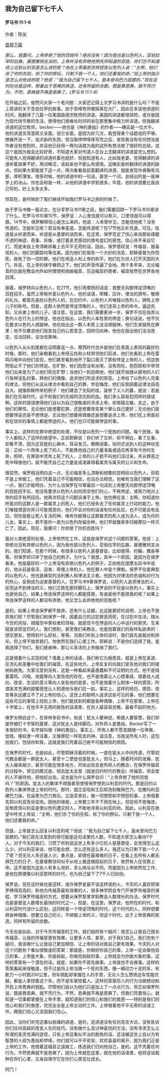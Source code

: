 ﻿## 我为自己留下七千人

#### 罗马书 11:1-6

作者：陈张

[音频下载](https://link.jscdn.cn/1drv/aHR0cHM6Ly8xZHJ2Lm1zL3UvcyFBaW5LWUhaYVJhLW5sa2hPZUUxaXZyVWFLdk5ZP2U9UUNJTGZN.mp3)  

*那么，我要问，上帝弃绝了他的百姓吗？绝对没有！因为我也是以色列人，亚伯拉罕的后裔，属便雅悯支派的。上帝并没有弃绝他预先所知道的百姓。你们岂不知道经上论到以利亚是怎么说的呢？他在上帝面前怎样控告以色列人说：“主啊，他们杀了你的先知，拆了你的祭坛，只剩下我一个人，他们还要我的命。”但上帝的指示是怎么对他说的呢？他说：“我为自己留下七千人，是未曾向巴力屈膝的。”现在这时刻也是这样，照着出于恩典的拣选，还有所留的余数。既是靠恩典，就不凭行为，不然，恩典就不再是恩典了。(罗马书 11:1-6)*

在开始之前，依然问大家一个老问题：大家还记得上次罗马书讲的是什么吗？不是上周讲的关于亚伯拉罕的故事。由于崇峰牧师被隔离在大厂，因此在本该他讲道的时间，我翻译了几篇一位美国路德宗牧师的讲道。美国的讲道都很简短，或许是因为现代快节奏的生活，使得他们很难长时间的坐在那里集中精力听讲道。但我翻译讲道的这位牧师，becker——他也是《神的愚拙》的作者——确实是一位大牛。他的讲道言简意赅又全面。说它全面，是因为好几次，我觉得某个话题说的不够，想展开说一下，加点新的东西，但当我啰啰嗦嗦写完之后，发现我没有任何想法是作者没有想到的，并且他已经用一两句话就为我的这所有想法做了很好的总结。说这个是因为我会比较好奇，不知道大家对传道人在台上念翻译的讲道是怎么想的。可能有人觉得翻译的讲道听着也挺好，但我知道有人，比如我老婆，觉得翻译的讲道听着效果不好，用词晦涩，读起来也不那么有感情。这确实是听翻译的讲道的缺点。但如果大家能放下这一点，再次看看我前面翻译的讲道，就能发现作者胸有沟壑，厚积薄发。很多时候，他的讲道中的一句话，甚至一个词，总结出的是一座神学上的冰山。你也会和我一样，从他的讲道中学到很多。毕竟，他的讲道要比我自己写的，好上太多太多。

但现在，是时候到了我们继续开始我们罗马书之旅的时候了。

由于罗马书像一篇论文，在分享罗马书11章之前，我们需要回顾一下罗马书10章讲了什么。在罗马书10章10节，保罗说：人心里信就可以称义，口里信就可以得救。14节中，保罗解释信心是怎么来的，他说：人未曾听见，怎能信他呢？没有传道的，怎能听见呢？若没有奉差遣，怎能传道呢？在17节他又补充道，可见，信道是从听道而来，听道是从基督的话而来。在这里，保罗否定了信心来自那些琢磨不透的神迹、奇事、异像，或打着圣灵感动的旗号虚幻的感觉。信心并不来自它们，而是来自上帝清晰却看上去平平无奇的话。因此，保罗感叹说：传福音、报喜信的人，他们的脚踪何等佳美。因为他们在报告一个大好的消息，耶稣基督为你而死，赦免了你一切的罪。他们在缔造人和上帝的和平，他们在为世人打开天国的大门。并且，在上帝的保守眷顾之下，他们的声音传遍了全地。两千多年来，无论福音的仇敌在教会内外如何憎恨和扭曲福音，压迫福音的使者，福音依然在世界各地回荡。

接着，保罗转向以色列人，在21节，他引用摩西的话说：我整天向那悖逆顶嘴的百姓招手。虽然上帝格外爱以色列人，他的话语，荣耀，应许，律法的颁布，敬拜的礼仪，都首先是给以色列人的，在旧约中，以色列人并唯独以色列人，拥有上帝儿子的称号。但是，这群人依然是悖逆顶嘴的人，他们违背上帝的命令，逼迫先知，又杀害上帝的儿子。请注意，在这里，我们需要更进一步。保罗不仅在指责以色列人在行为上的悖逆，他也在指出，以色列人本性里的悖逆；换句话说，他不仅在要求以色列人顺服神，他也指出这一群人本质上没法顺服神，他们生来就死在罪里；他不仅要求他们改变自己的心思意念，回转归向神，他也在指出他们没法改变，没法回转，没法信靠神。

以色列人从头到尾都在证明着这一点，摩西时代也许是他们在表面上表现的最好的时候，那时，他们亲眼看到上帝用云柱和火柱带领他们前进，他们也看到上帝在雷鸣闪电中向他们显现，他们甚至看到地开了裂口吞灭了那些悖逆上帝的人，但这依然阻止不了他们的悖逆。在旷野，他们抱怨没有水喝，没有肉吃，抱怨耶和华带领他们出来是为了让他们死在旷野；当他们一到迦南地，他们就开始随从那地的人们行各种淫乱的事，拜他们的偶像，追求他们所追求的邪恶。上帝给了以色列人完美的律法，但他们从没从律法中看到自己的罪，学会悔改，他们反倒因着这律法自高自大。就像耶稣所举的例子：他们建造了先知的坟，装修了义人的墓，就说：若是我们在先祖时代，必不和我们的先祖同流先知的血。我们多么容易犯同样的错误啊。这样的错误使得他们自以为自己很敬虔的寻求上帝，却南辕北辙。总之，由于他们的罪性，无论他们是想要犯罪，还是想要改变某个罪让自己更好；无论他们是想要悖逆还是不想悖逆，无论他们想要拜偶像还是想要追求上帝，他们在上帝面前和在信仰的事情上都是悖逆的人，他们也只可能做悖逆的事。

事实上，这样的在罪中绝望的处境，不仅是以色列一个民族的问题。每个民族，每个人都陷入了这样的绝望中。正如耶稣说：你们听了又听，却不明白，看了又看，却看不清，因为这百姓的心麻木，耳朵发沉，眼睛闭着。协同式谈到人的这种状态说：正如一个肉体上死了的人，不能靠他自己的力量准备或适应再享有今世的生命，照样，在罪恶中灵命上死了的人，上帝的儿子若不叫他们活过来，并从罪恶之死中释放他们，就不能凭自己之力量变成渴慕得着属灵与属天的公义和生命。

很显然，保罗相当明白这一点，无论福音多么清晰和频繁的显明给以色列人，但若不是上帝做工，他们凭着自己不可能相信，也没办法相信。也唯有当我们理解了这一点，我们才能明白，为什么当保罗在10章最后一句谈到上帝整天向那悖逆顶嘴的百姓招手后，他没有要求以色列人如何改变他们的心，不再悖逆，或努力地对上帝的招手有所回应。他再次将这个问题诉诸于上帝，他仿佛在说：主啊，你知道你所面对的这群人是一群属灵上的死人，他们已经失去了任何属灵上行动的能力，他们唯独恨恶你并只可能恨恶你，他们不会对你的话语有任何反应，也不可能会有反应。但你是能让死人复活的神，唯有你能够让这群属灵的死人成为活人，成为你的儿女。事实上，若不是你一直为以色列存留余种，他们早就像索多玛蛾摩拉一样灭亡了。因此，现在，我要问：你弃绝了你的百姓吗？

面对人类绝望的处境，上帝依然在工作，这就是保罗对这个问题的答案。他说：上帝绝对没有弃绝以色列人，因为我也是以色列人，亚伯拉罕的后裔，属便雅悯支派的。我们知道，在那个时候，有很多以色列人是基督徒，比如彼得、约翰、雅各等等。但保罗却只举了他自己的例子。为什么？我想，其中一个原因，是因为在保罗看来，他是最好的一个上帝没有弃绝以色列人的例子。正如他在提摩太前书中说的，他从前是亵渎、迫害、辱慢上帝的人，他在罪人中是个罪魁。保罗不仅是典型的以色列人，他也是典型的法利赛人和律法主义者。他因为对律法的忠诚和对行为的热心，反倒成为迫害基督的人。在罗马书9章保罗说，以色列人追求律法的义，反而达不到律法的义，他们正跌在那绊脚石上。保罗说的不仅是以色列人，事实上也是他自己。如果上帝连保罗这样的人都能搭救，有谁是他不能搭救的呢？如果上帝连保罗这样的人都没有弃绝，他又怎么会弃绝他的百姓呢？

是的，如果上帝连保罗都不放弃，还有什么证据，比这能更好的说明，上帝也不放弃我们呢？尽管我们和保罗一样，因着自己的过犯罪恶而死，在过犯中生活，随从今世的风俗，顺服空中掌权者的领袖，就是现今在悖逆的人心中运行的邪灵。生来就是该受惩罚的人。我们想到，甚至我们来教会，也是抱着我们的各样私欲来的：想交朋友，想得到什么好处，等等。当我们听到上帝的话时，我们首先是敌对和排斥。但上帝不放弃我们，他依然在我们心里工作。耶稣说：不是你们选择了我，是我选择了你们。我们感谢神，那公义圣洁的上帝接纳了我们。

这是借着什么实现的呢？借着上帝的话语，我们称它为施恩具，就是上帝在圣道、在洗礼和圣餐中给我们的福音。在这些地方，上帝反复的向我们宣告他对我们的接纳和赦免。大家注意到没有，这是一种看起来最愚蠢和不可证明的方式。他不是借着雷鸣、闪电、地震等向人宣告他的存在，也不是借着让人心想事成、借着给人成功、改变、生活的意义等向人宣告他的慈爱，也不是借着什么附体一样的感受，所谓圣灵充满的甜蜜感觉让人知道他与我们在一起。事实上，这样的经历、感受、改变等永远建立不了对上帝的信心。这世上的聪明人追求这些可见的事，他们想要在这些可见的事情上找到上帝，他们能找到的都是各种偶像，上帝不在那里，上帝在十字架上，在他平平无奇的赦免的话语里，在世人最容易忽略，最看不起的地方。

保罗太明白这个，在哥林多前书中，他说：犹太人要神迹，希腊人要智慧，我们却是传被钉十字架的基督，这对犹太人是绊脚石，对外邦人是愚拙。Becker写了一本很好的书，名字就叫做《神的愚拙》。事实上，所有人都不愿意跟随一位卑微、低贱、像奴隶一样活着，又像罪犯一样死去的神。请注意，当我说所有人时，这包括我们，包括你和我，这就是我们凭着自己绝不可能相信的原因。

在保罗的时代，也是如此，尽管耶稣活着的时候，一直在犹太人中间传道，尽管初代教会都是一群犹太人，甚至十二使徒也是犹太人，但马上，随着时间的发展，犹太人越来越少，甚至可能在很多地方，开始出现全是外邦人的教会，在保罗传福音的过程中，常见的模式是，他去犹太会堂（就是旧约时代的教会）传福音，但会堂的人不接待他，把他赶出去。这也是为什么保罗会问：“上帝弃绝了他的百姓吗？”的原因。犹太人的集体不顺服甚至使得保罗想到以利亚的时代。那是旧约以色列人集体悖逆上帝的时代。那时，国王亚哈和王后耶洗别敬拜巴力，在撒玛利亚建巴力庙，在庙里为巴力筑坛，又造亚舍拉，做一切使耶和华愤怒的事，上帝借着先知以利亚告诉亚哈，因他的缘故，上帝要三年不下雨在地上。但亚哈不思悔改，反倒责怪以利亚是使以色列遭灾的人，不断地寻索以利亚的命。因此，以利亚在绝望中呼求上帝说：“主啊，他们杀了你的先知，拆了你的祭坛，只剩下我一个人，他们还要我的命。”

但是，上帝是怎么回复以利亚的呢？他说：“我为自己留下七千人，是未曾向巴力屈膝的。”我们首先注意到的很可能是这句话里的人数。不知道大家怎么看待7千人。对于今天的我们，习惯了听到说这世上有多少亿的人是基督徒，会觉得怎么这么少。对以利亚来说，他可能会想，怎么还有这么多人。我还以为只剩下我一个人了呢？但无论人多还是人少。重点是，即使在最艰难的日子，在看上去所有人都去拜巴力的日子，在基督教信仰似乎从地上被连根拔起的日子，依然有人在信靠上帝。这不是因为这些人有多么地好，多么地与众不同。而是因为上帝依然在工作，是他在即便像以利亚那样的时代，也为自己留下了7千人归向他。

保罗说，现在这时候也是这样，或许保罗是最不该这样说的人，今天的人喜欢把保罗捧得高高的，称他为传福音最有效果的人，很多神学院会专门开保罗传福音的课程，学习保罗传福音的方式，想要从保罗那里学到教会人数增长的办法。保罗时代也是基督徒人数增长最快的时代之一，但是，在这里，保罗说，他所在的时代，和以利亚时代没什么区别，这同样是一个悖逆顶嘴的时代，这个时代的人，同样想要拜各种偶像，想要立自己的义，不顺服上帝的义，但这个时代，出于上帝恩典的拣选，同样有所留的余数。

今天也是如此，对于今天传福音的工作，我们始终有个疑问：我怎么让我自己擅长传福音，让我的传福音更有效果，让更多人信，甚至，对于我们自己，我们也有个疑问，我该做什么让我自己更加相信，让上帝的话对我自己更有效果。今天的人对这个问题有个看似很敬虔的答案：那就是，你做好你自己的事，上帝一定会做他自己的事，上帝是大象，你是蚂蚁，你做完蚂蚁的事，上帝就会为你做大象的事，这样的答案有一个潜在的话，就是，如果你不首先做事，上帝就也不会做事。这样的答案看起来很敬虔，但不过是将上帝当做一个死的东西，像一辆动力十足的车，有能力一小时跑200公里，但车钥匙却掌握在人的手里，无论人怎么赞扬这车性能优越，都是人掌控着这个车，而不是车掌控着人。这样的答案将人的行为当做撼动和开启上帝恩典的钥匙。尽管他们自以为他们只是加上了一点点行为，但正如保罗所说，既是靠恩典，就不凭行为，不然，恩典就不再是恩典了。但我们凭着信心，就知道一切事都掌握在上帝手里，就知道我们的信心和我们的救恩——特别是我们的信心和我们的救恩，完完全全是上帝主动的工作。上帝借着他平平无奇的话语工作，赐我们信心又坚固我们信心。

因此，当你们听完这看似枯燥的讲道，是的，这讲道没有任何高言大论，没有告诉你们任何高超的改变人生的技巧，没有做什么去讨神喜悦的方法，没有寻求怎么让所谓的圣灵充满的途径，只有上帝这看似平淡的赦免的话，这话被这世上自以为有智慧的人视为愚拙和啰嗦。你们就可以平平安安、欢欢喜喜的离开，因为我们正是上帝的工作，他借着这福音之道做工，拣选我们归向他自己，是的，这不凭着任何行为，不然恩典就不是恩典了。因为上帝就在这里，就在他的话语里，他将这话栽种在你们心里，又亲自保守它在你们心里茁壮成长。

阿门！
